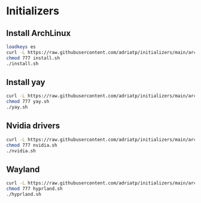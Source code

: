 # Initializers

## Install ArchLinux
```bash
loadkeys es
curl -L https://raw.githubusercontent.com/adriatp/initializers/main/arc/install.sh > install.sh
chmod 777 install.sh
./install.sh
```

## Install yay

```bash
curl -L https://raw.githubusercontent.com/adriatp/initializers/main/arc/yay.sh > yay.sh
chmod 777 yay.sh
./yay.sh
```

## Nvidia drivers

```bash
curl -L https://raw.githubusercontent.com/adriatp/initializers/main/arc/nvidia.sh > nvidia.sh
chmod 777 nvidia.sh
./nvidia.sh
```

## Wayland

```bash
curl -L https://raw.githubusercontent.com/adriatp/initializers/main/arc/hyprland.sh > hyprland.sh
chmod 777 hyprland.sh
./hyprland.sh
```